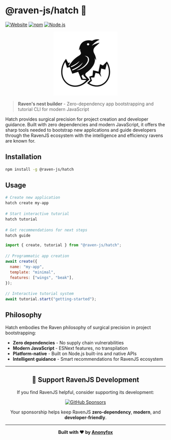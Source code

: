 # @raven-js/hatch 🦅

[![Website](https://img.shields.io/badge/Website-ravenjs.dev-blue.svg)](https://ravenjs.dev)
[![npm](https://img.shields.io/npm/v/@raven-js/hatch.svg)](https://www.npmjs.com/package/@raven-js/hatch)
[![Node.js](https://img.shields.io/badge/Node.js-22.5+-green.svg)](https://nodejs.org/)

<div align="center">
  <img src="./media/logo.webp" alt="Hatch Logo" width="200" height="200" />
</div>

> **Raven's nest builder** - Zero-dependency app bootstrapping and tutorial CLI for modern JavaScript

Hatch provides surgical precision for project creation and developer guidance. Built with zero dependencies and modern JavaScript, it offers the sharp tools needed to bootstrap new applications and guide developers through the RavenJS ecosystem with the intelligence and efficiency ravens are known for.

## Installation

```bash
npm install -g @raven-js/hatch
```

## Usage

```bash
# Create new application
hatch create my-app

# Start interactive tutorial
hatch tutorial

# Get recommendations for next steps
hatch guide
```

```javascript
import { create, tutorial } from "@raven-js/hatch";

// Programmatic app creation
await create({
  name: "my-app",
  template: "minimal",
  features: ["wings", "beak"],
});

// Interactive tutorial system
await tutorial.start("getting-started");
```

## Philosophy

Hatch embodies the Raven philosophy of surgical precision in project bootstrapping:

- **Zero dependencies** - No supply chain vulnerabilities
- **Modern JavaScript** - ESNext features, no transpilation
- **Platform-native** - Built on Node.js built-ins and native APIs
- **Intelligent guidance** - Smart recommendations for RavenJS ecosystem

---

<div align="center">

## 🦅 Support RavenJS Development

If you find RavenJS helpful, consider supporting its development:

[![GitHub Sponsors](https://img.shields.io/badge/Sponsor%20on%20GitHub-%23EA4AAA?style=for-the-badge&logo=github&logoColor=white)](https://github.com/sponsors/Anonyfox)

Your sponsorship helps keep RavenJS **zero-dependency**, **modern**, and **developer-friendly**.

---

**Built with ❤️ by [Anonyfox](https://anonyfox.com)**

</div>
